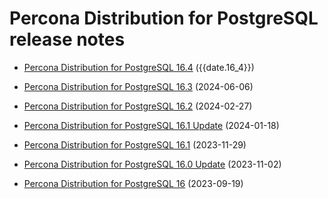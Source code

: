 # Percona Distribution for PostgreSQL release notes 

* [Percona Distribution for PostgreSQL 16.4](release-notes-v16.4.md) ({{date.16_4}})

* [Percona Distribution for PostgreSQL 16.3](release-notes-v16.3.md) (2024-06-06)

* [Percona Distribution for PostgreSQL 16.2](release-notes-v16.2.md) (2024-02-27)

* [Percona Distribution for PostgreSQL 16.1 Update](release-notes-v16.1.upd.md) (2024-01-18)

* [Percona Distribution for PostgreSQL 16.1](release-notes-v16.1.md) (2023-11-29)

* [Percona Distribution for PostgreSQL 16.0 Update](release-notes-v16.0.upd.md) (2023-11-02)

* [Percona Distribution for PostgreSQL 16](release-notes-v16.0.md) (2023-09-19)

